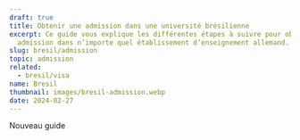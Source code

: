 ```yaml
---
draft: true
title: Obtenir une admission dans une université brésilienne
excerpt: Ce guide vous explique les différentes étapes à suivre pour obtenir une
  admission dans n’importe quel établissement d’enseignement allemand.
slug: bresil/admission
topic: admission
related:
  - bresil/visa
name: Bresil
thumbnail: images/bresil-admission.webp
date: 2024-02-27
---
```

Nouveau guide